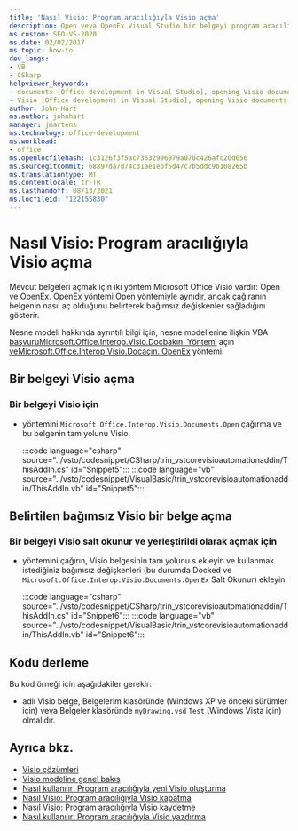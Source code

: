 ```yaml
---
title: 'Nasıl Visio: Program aracılığıyla Visio açma'
description: Open veya OpenEx Visual Studio bir belgeyi program aracılığıyla Visio için Visio nasıl kullanabileceğiniz hakkında bilgi.
ms.custom: SEO-VS-2020
ms.date: 02/02/2017
ms.topic: how-to
dev_langs:
- VB
- CSharp
helpviewer_keywords:
- documents [Office development in Visual Studio], opening Visio documents
- Visio [Office development in Visual Studio], opening Visio documents
author: John-Hart
ms.author: johnhart
manager: jmartens
ms.technology: office-development
ms.workload:
- office
ms.openlocfilehash: 1c3126f3f5ac73632996079a070c426afc20d656
ms.sourcegitcommit: 68897da7d74c31ae1ebf5d47c7b5ddc9b108265b
ms.translationtype: MT
ms.contentlocale: tr-TR
ms.lasthandoff: 08/13/2021
ms.locfileid: "122155830"
---
```

# <a name="how-to-programmatically-open-visio-documents"></a>Nasıl Visio: Program aracılığıyla Visio açma
  Mevcut belgeleri açmak için iki yöntem Microsoft Office Visio vardır: Open ve OpenEx. OpenEx yöntemi Open yöntemiyle aynıdır, ancak çağıranın belgenin nasıl aç olduğunu belirterek bağımsız değişkenler sağladığını gösterir.

 Nesne modeli hakkında ayrıntılı bilgi için, nesne modellerine ilişkin VBA [ başvuruMicrosoft.Office.Interop.Visio.Docbakın. Yöntemi](/office/vba/api/Visio.Documents.Open) açın [ veMicrosoft.Office.Interop.Visio.Docaçın. OpenEx](/office/vba/api/Visio.Documents.OpenEx) yöntemi.

## <a name="open-a-visio-document"></a>Bir belgeyi Visio açma

### <a name="to-open-a-visio-document"></a>Bir belgeyi Visio için

- yöntemini `Microsoft.Office.Interop.Visio.Documents.Open` çağırma ve bu belgenin tam yolunu Visio.

     :::code language="csharp" source="../vsto/codesnippet/CSharp/trin_vstcorevisioautomationaddin/ThisAddIn.cs" id="Snippet5":::
     :::code language="vb" source="../vsto/codesnippet/VisualBasic/trin_vstcorevisioautomationaddin/ThisAddIn.vb" id="Snippet5":::

## <a name="open-a-visio-document-with-specified-arguments"></a>Belirtilen bağımsız Visio bir belge açma

### <a name="to-open-a-visio-document-as-read-only-and-docked"></a>Bir belgeyi Visio salt okunur ve yerleştirildi olarak açmak için

- yöntemini çağırın, Visio belgesinin tam yolunu s ekleyin ve kullanmak istediğiniz bağımsız değişkenleri (bu durumda Docked ve `Microsoft.Office.Interop.Visio.Documents.OpenEx` Salt Okunur) ekleyin.

     :::code language="csharp" source="../vsto/codesnippet/CSharp/trin_vstcorevisioautomationaddin/ThisAddIn.cs" id="Snippet6":::
     :::code language="vb" source="../vsto/codesnippet/VisualBasic/trin_vstcorevisioautomationaddin/ThisAddIn.vb" id="Snippet6":::

## <a name="compile-the-code"></a>Kodu derleme
 Bu kod örneği için aşağıdakiler gerekir:

- adlı Visio belge, Belgelerim klasöründe (Windows XP ve önceki sürümler için) veya Belgeler klasöründe `myDrawing.vsd` `Test` (Windows Vista için) olmalıdır.  

## <a name="see-also"></a>Ayrıca bkz.
- [Visio çözümleri](../vsto/visio-solutions.md)
- [Visio modeline genel bakış](../vsto/visio-object-model-overview.md)
- [Nasıl kullanılır: Program aracılığıyla yeni Visio oluşturma](../vsto/how-to-programmatically-create-new-visio-documents.md)
- [Nasıl Visio: Program aracılığıyla Visio kapatma](../vsto/how-to-programmatically-close-visio-documents.md)
- [Nasıl Visio: Program aracılığıyla Visio kaydetme](../vsto/how-to-programmatically-save-visio-documents.md)
- [Nasıl kullanılır: Program aracılığıyla Visio yazdırma](../vsto/how-to-programmatically-print-visio-documents.md)
